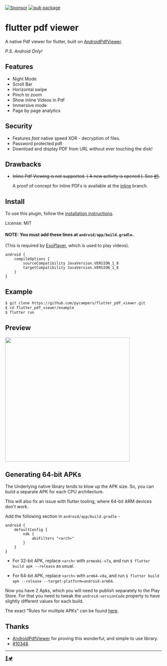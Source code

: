 [![Sponsor](https://img.shields.io/badge/Sponsor-jaaga_labs-red.svg?style=for-the-badge)](https://www.jaaga.in/labs) [![pub package](https://img.shields.io/pub/v/flutter_pdf_viewer.svg?style=for-the-badge)](https://pub.dartlang.org/packages/flutter_pdf_viewer)

# flutter pdf viewer

A native Pdf viewer for flutter, built on [AndroidPdfViewer](https://github.com/barteksc/AndroidPdfViewer).

*P.S. Android Only!*

## Features

-   Night Mode
-   Scroll Bar
-   Horizontal swipe
-   Pinch to zoom
-   Show inline Videos in Pdf
-   Immersive mode
-   Page by page analytics

## Security

-   Features _fast_ native speed XOR - decryption of files.
-   Password protected pdf.
-   Download and display PDF from URL without ever touching the disk!

## Drawbacks

-   <s>Inline Pdf Viewing is not supported. ( A new activity is opened ). See [#1](https://github.com/pycampers/flutter_pdf_viewer/issues/1).</s>

    A proof of concept for inline PDFs is available at the [inline](https://github.com/pycampers/flutter_pdf_viewer/tree/inline) branch.

## Install

To use this plugin, follow the [installation instructions](https://pub.dartlang.org/packages/flutter_pdf_viewer#-installing-tab-).

License: MIT

#### NOTE: You must add these lines at `android/app/build.gradle`.
(This is required by [ExoPlayer](https://github.com/google/ExoPlayer), which is used to play videos).
```
android {
    compileOptions {
        sourceCompatibility JavaVersion.VERSION_1_8
        targetCompatibility JavaVersion.VERSION_1_8
    }
}
```

## Example

```sh
$ git clone https://github.com/pycampers/flutter_pdf_viewer.git
$ cd flutter_pdf_viewer/example
$ flutter run
```

## Preview

<img src="https://i.imgur.com/Uhmk09s.png" height="400" />

## Generating 64-bit APKs

The Underlying native library tends to blow up the APK size. So, you can build a separate APK for each CPU architecture.

This will also fix an issue with flutter tooling, where 64-bit ARM devices don't work.

Add the following section in `android/app/build.gradle` - 
```
android {
    defaultConfig {
        ndk {
            abiFilters "<arch>"
        }
    }
}
```

- For 32-bit APK, replace `<arch>` with `armeabi-v7a`, and run `$ flutter build apk --release` as usual.

- For 64-bit APK, replace `<arch>` with `arm64-v8a`, and run `$ flutter build apk --release --target-platform=android-arm64`.

Now you have 2 Apks, which you will need to publish separately to the Play Store. For that you need to tweak the `android:versionCode` property to have slightly different values for each build.

The exact "Rules for multiple APKs" can be found [here](https://developer.android.com/google/play/publishing/multiple-apks).

## Thanks

-   [AndroidPdfViewer](https://github.com/barteksc/AndroidPdfViewer) for proving this wonderful, and simple to use library.
-   [#10348](https://github.com/flutter/flutter/issues/10348).

---

[🐍🏕️](http://www.pycampers.com/)
